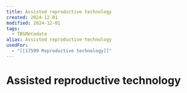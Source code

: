 ```yaml
---
title: Assisted reproductive technology
created: 2024-12-01
modified: 2024-12-01
tags:
  - TBSMetadata
alias: Assisted reproductive technology
usedFor:
  - "[[17599 Reproductive technology]]"
---
```

# Assisted reproductive technology
